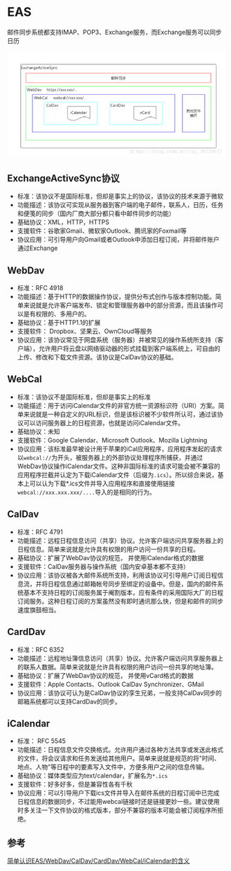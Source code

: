 # EAS

邮件同步系统都支持IMAP、POP3、Exchange服务，而Exchange服务可以同步日历

![EAS](./_images/EAS.png)

## ExchangeActiveSync协议

- 标准：该协议不是国际标准，但却是事实上的协议，该协议的技术来源于微软
- 功能描述：该协议可实现从服务器到客户端的电子邮件，联系人，日历，任务和便笺的同步（国内厂商大部分都只看中邮件同步的功能）
- 基础协议：XML，HTTP，HTTPS
- 支援软件：谷歌家Gmail、微软家Outlook、腾讯家的Foxmail等
- 协议应用：可引导用户向Gmail或者Outlook中添加日程订阅，并将邮件账户通过Exchange

## WebDav

- 标准：RFC 4918
- 功能描述：基于HTTP的数据操作协议，提供分布式创作与版本控制功能。简单来说就是允许客户端发布、锁定和管理服务器中的部分资源，而且该操作可以是有权限的、多用户的。
- 基础协议：基于HTTP1.1的扩展
- 支援软件： Dropbox、坚果云、OwnCloud等服务
- 协议应用：该协议常见于网盘系统（服务器）并被常见的操作系统所支持（客户端），允许用户将云盘以网络驱动器的形式挂载到客户端系统上，可自由的上传、修改和下载文件资源。该协议是CalDav协议的基础。

## WebCal

- 标准：该协议不是国际标准，但却是事实上的标准
- 功能描述：用于访问iCalendar文件的非官方统一资源标识符（URI）方案。简单来说就是一种自定义的URL标识，但是该标识被不少软件所认可，通过该协议可以访问服务器上的日程资源，也就是访问iCalendar文件。
- 基础协议：未知
- 支援软件：Google Calendar、Microsoft Outlook、Mozilla Lightning
- 协议应用：该标准最早被设计用于苹果的iCal应用程序，应用程序发起的请求以`webcal://`为开头，被服务器上的外部协议处理程序所捕获，并通过WebDav协议操作iCalendar文件。这种非国际标准的请求可能会被不兼容的应用程序拦截并认定为下载iCalendar文件（后缀为`.ics`）。所以综合来说，基本上可以认为下载*.ics文件并导入应用程序和直接使用链接`webcal://xxx.xxx.xxx/....`导入的是相同的行为。

## CalDav

- 标准：RFC 4791
- 功能描述：远程日程信息访问（共享）协议。允许客户端访问共享服务器上的日程信息。简单来说就是允许具有权限的用户访问一份共享的日程。
- 基础协议：扩展了WebDav协议的规范， 并使用iCalendar格式的数据
- 支援软件：CalDav服务器与操作系统（国内安卓基本都不支持）
- 协议应用：该协议被各大邮件系统所支持，利用该协议可引导用户订阅日程信息流，并将日程信息通过邮箱帐号同步至绑定的设备中。但是，国内的邮件系统基本不支持日程的订阅服务属于阉割版本，应有条件的采用国际大厂的日程订阅服务。这种日程订阅的方案虽然没有即时通讯那么快，但是和邮件的同步速度旗鼓相当。

## CardDav

- 标准：RFC 6352
- 功能描述：远程地址簿信息访问（共享）协议。允许客户端访问共享服务器上的联系人数据。简单来说就是允许具有权限的用户访问一份共享的地址簿。
- 基础协议：扩展了WebDav协议的规范， 并使用vCard格式的数据
- 支援软件：Apple Contacts、Outlook CalDav Synchronizer、GMail
- 协议应用：该协议可认为是CalDav协议的孪生兄弟，一般支持CalDav同步的邮箱系统都可以支持CardDav的同步。

## iCalendar

- 标准： RFC 5545
- 功能描述：日程信息文件交换格式。允许用户通过各种方法共享或发送此格式的文件，将会议请求和任务发送给其他用户。简单来说就是规范的将"时间、地点、人物"等日程中的要素写入文件中，方便多用户之间的信息传输。
- 基础协议：媒体类型应为text/calendar，扩展名为`*.ics`
- 支援软件：好多好多，但是兼容性各有千秋
- 协议应用：可以引导用户下载ics文件并导入在邮件系统的日程订阅中已完成日程信息的数据同步，不过能用webcal链接时还是链接更妙一些。建议使用时多关注一下文件协议的格式版本，部分不兼容的版本可能会被订阅程序所拒绝。

## 参考

[简单认识EAS/WebDav/CalDav/CardDav/WebCal/iCalendar的含义](https://blog.csdn.net/qq_36731677/article/details/82956977)
